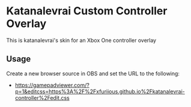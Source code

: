 # Katanalevrai Custom Controller Overlay
This is katanalevrai's skin for an Xbox One controller overlay

## Usage
Create a new browser source in OBS and set the URL to the following:
* https://gamepadviewer.com/?p=1&editcss=https%3A%2F%2Fxfuriious.github.io%2Fkatanalevrai-controller%2Fedit.css
